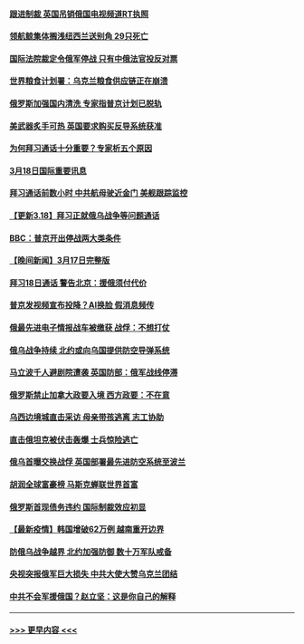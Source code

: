 #### [跟进制裁 英国吊销俄国电视频道RT执照](../pages/prog202/a103377258.md?t=03190001) 
#### [领航鲸集体搁浅纽西兰送别角 29只死亡](../pages/prog202/a103377249.md?t=03190001) 
#### [国际法院裁定令俄军停战 只有中俄法官投反对票](../pages/prog202/a103377231.md?t=03190001) 
#### [世界粮食计划署：乌克兰粮食供应链正在崩溃](../pages/prog202/a103377206.md?t=03190001) 
#### [俄罗斯加强国内清洗 专家指普京计划已脱轨](../pages/prog202/a103377112.md?t=03190001) 
#### [美武器炙手可热 英国要求购买反导系统获准](../pages/prog202/a103377109.md?t=03190001) 
#### [为何拜习通话十分重要？专家析五个原因](../pages/prog202/a103377104.md?t=03190001) 
#### [3月18日国际重要讯息](../pages/prog202/a103376996.md?t=03190001) 
#### [拜习通话前数小时 中共航母驶近金门 美舰跟踪监控](../pages/prog202/a103376986.md?t=03190001) 
#### [【更新3.18】拜习正就俄乌战争等问题通话](../pages/prog202/a103376935.md?t=03190001) 
#### [BBC：普京开出停战两大类条件](../pages/prog202/a103376905.md?t=03190001) 
#### [【晚间新闻】3月17日完整版](../pages/prog202/a103376753.md?t=03190001) 
#### [拜习18日通话 警告北京：援俄须付代价](../pages/prog202/a103376842.md?t=03190001) 
#### [普京发视频宣布投降？AI换脸 假消息频传](../pages/prog202/a103376774.md?t=03190001) 
#### [俄最先进电子情报战车被缴获 战俘：不想打仗](../pages/prog202/a103376776.md?t=03190001) 
#### [俄乌战争持续 北约或向乌国提供防空导弹系统](../pages/prog202/a103376777.md?t=03190001) 
#### [马立波千人避剧院遭袭 英国防部：俄军战线停滞](../pages/prog202/a103376795.md?t=03190001) 
#### [俄罗斯禁止加拿大政要入境 西方政要：不在意](../pages/prog202/a103376571.md?t=03190001) 
#### [乌西边境城直击采访 母亲带孩逃离 志工协助](../pages/prog202/a103376780.md?t=03190001) 
#### [直击俄坦克被伏击轰爆 士兵惊险逃亡](../pages/prog202/a103376678.md?t=03190001) 
#### [俄乌首曝交换战俘 英国部署最先进防空系统至波兰](../pages/prog202/a103376684.md?t=03190001) 
#### [胡润全球富豪榜 马斯克蝉联世界首富](../pages/prog202/a103376642.md?t=03190001) 
#### [俄罗斯首现债务违约 国际制裁效应初显](../pages/prog202/a103376645.md?t=03190001) 
#### [【最新疫情】韩国增破62万例 越南重开边界](../pages/prog202/a103376525.md?t=03190001) 
#### [防俄乌战争越界 北约加强防御 数十万军队戒备](../pages/prog202/a103376606.md?t=03190001) 
#### [央视突报俄军巨大损失 中共大使大赞乌克兰团结](../pages/prog202/a103376574.md?t=03190001) 
#### [中共不会军援俄国？赵立坚：这是你自己的解释](../pages/prog202/a103376564.md?t=03190001) 

----
#### [ >>> 更早内容 <<< ](../indexes/prog202-earlier.md)
